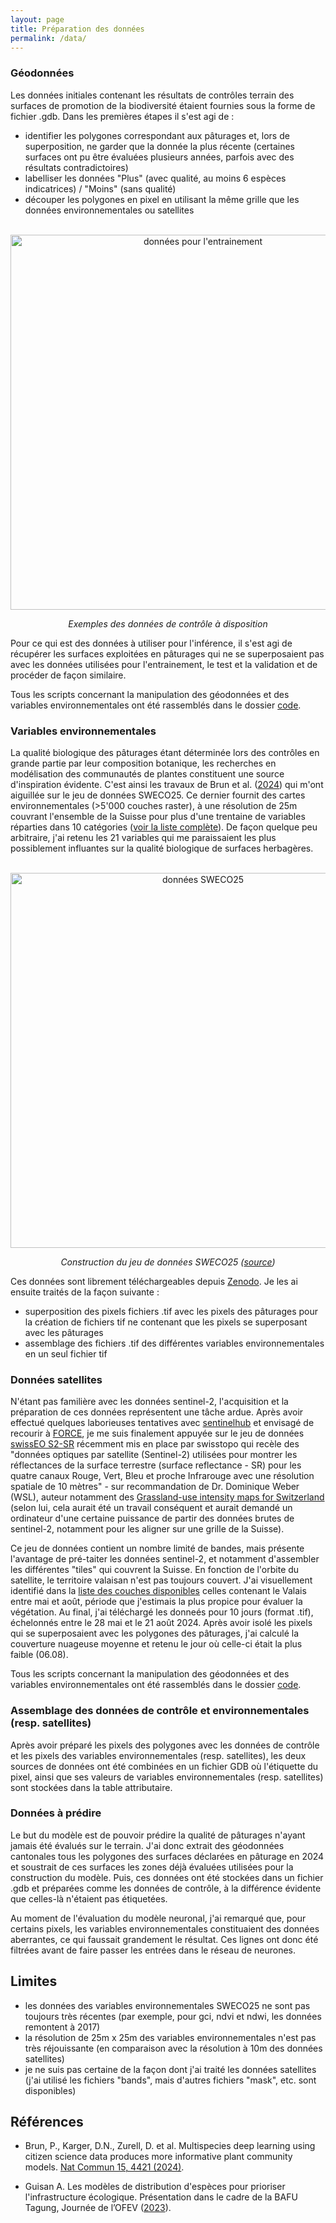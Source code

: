 ```yaml
---
layout: page
title: Préparation des données
permalink: /data/
---
```



### Géodonnées
   
Les données initiales contenant les résultats de contrôles terrain des surfaces de promotion de la biodiversité étaient fournies sous la forme de fichier .gdb. Dans les premières étapes il s'est agi de :

- identifier les polygones correspondant aux pâturages et, lors de superposition, ne garder que la donnée la plus récente (certaines surfaces ont pu être évaluées plusieurs années, parfois avec des résultats contradictoires)
- labelliser les données "Plus" (avec qualité, au moins 6 espèces indicatrices) / "Moins" (sans qualité)
- découper les polygones en pixel en utilisant la même grille que les données environnementales ou satellites

<div align="center">
  <br>
   <img src="{{site.baseurl}}/images/preparation_data_controles.png" alt="données pour l'entrainement" width="600"/>
  <!-- <img src="/images/preparation_data_controles.png" alt="données pour l'entrainement" width="200"/> -->
  <br>  
  <p align="center">
    <i>Exemples des données de contrôle à disposition</i>
  </p>
</div>

Pour ce qui est des données à utiliser pour l'inférence, il s'est agi de récupérer les surfaces exploitées en pâturages qui ne se superposaient pas avec les données utilisées pour l'entrainement, le test et la validation et de procéder de façon similaire.

Tous les scripts concernant la manipulation des géodonnées et des variables environnementales ont été rassemblés dans le dossier [code](https://github.com/sca-opdir/sber-biodiversite-ml-prediction/tree/main/code).

### Variables environnementales
   
La qualité biologique des pâturages étant déterminée lors des contrôles en grande partie par leur composition botanique, les recherches en modélisation des communautés de plantes constituent une source d'inspiration évidente. C'est ainsi les travaux de Brun et al. ([2024](https://doi.org/10.1038/s41467-024-48559-9)) qui m'ont aiguillée sur le jeu de données SWECO25. Ce dernier fournit des cartes environnementales (>5'000 couches raster), à une résolution de 25m couvrant l'ensemble de la Suisse pour plus d'une trentaine de variables réparties dans 10 catégories (<a href="sweco25_details">voir la liste complète</a>). De façon quelque peu arbitraire, j'ai retenu les 21 variables qui me paraissaient les plus possiblement influantes sur la qualité biologique de surfaces herbagères.

<div align="center">
  <br>
  <img src="{{site.baseurl}}/images/preparation_data_sweco25.png" alt="données SWECO25" width="600"/>
  <br>  
  <p align="center">
    <i>Construction du jeu de données SWECO25 (<a href="https://www.bafu.admin.ch/dam/bafu/fr/dokumente/biodiversitaet/praesentation/referat-antoine-guisan-bafu-tagung-30-11-23.pdf.download.pdf/Les%20mod%C3%A8les%20de%20distribution%20d%27esp%C3%A8ces%20pour%20prioriser%20l%27infrastructure%20%C3%A9cologique.pdf">source</a>)</i>
  </p>
</div>

Ces données sont librement téléchargeables depuis [Zenodo](https://zenodo.org/communities/sweco25/records). Je les ai ensuite traités de la façon suivante :
- superposition des pixels fichiers .tif avec les pixels des pâturages pour la création de fichiers tif ne contenant que les pixels se superposant avec les pâturages
- assemblage des fichiers .tif des différentes variables environnementales en un seul fichier tif

### Données satellites

N'étant pas familière avec les données sentinel-2, l'acquisition et la préparation de ces données représentent une tâche ardue. Après avoir effectué quelques laborieuses tentatives avec [sentinelhub](https://sentinelhub-py.readthedocs.io/en/latest/index.html) et envisagé de recourir à [FORCE](https://force-eo.readthedocs.io/en/latest/), je me suis finalement appuyée sur le jeu de données [swissEO S2-SR](https://www.swisstopo.admin.ch/fr/imagesatellite-swisseo-s2-sr) récemment mis en place par swisstopo qui recèle des "données optiques par satellite (Sentinel-2) utilisées pour montrer les réflectances de la surface terrestre (surface reflectance - SR) pour les quatre canaux Rouge, Vert, Bleu et proche Infrarouge avec une résolution spatiale de 10 mètres" - sur recommandation de Dr. Dominique Weber (WSL), auteur notamment des [Grassland-use intensity maps for Switzerland](https://www.envidat.ch/#/metadata/grassland-use-intensity-maps-for-switzerland) (selon lui, cela aurait été un travail conséquent et aurait demandé un ordinateur d'une certaine puissance de partir des données brutes de sentinel-2, notamment pour les aligner sur une grille de la Suisse).

Ce jeu de données contient un nombre limité de bandes, mais présente l'avantage de pré-taiter les données sentinel-2, et notamment d'assembler les différentes "tiles" qui couvrent la Suisse. En fonction de l'orbite du satellite, le territoire valaisan n'est pas toujours couvert. J'ai visuellement identifié dans la [liste des couches disponibles](https://data.geo.admin.ch/browser/index.html#/collections/ch.swisstopo.swisseo_s2-sr_v100?.language=en) celles contenant le Valais entre mai et août, période que j'estimais la plus propice pour évaluer la végétation. Au final, j'ai téléchargé les donneés pour 10 jours (format .tif), échelonnés entre le 28 mai et le 21 août 2024. Après avoir isolé les pixels qui se superposaient avec les polygones des pâturages, j'ai calculé la couverture nuageuse moyenne et retenu le jour où celle-ci était la plus faible (06.08).

Tous les scripts concernant la manipulation des géodonnées et des variables environnementales ont été rassemblés dans le dossier [code](https://github.com/sca-opdir/sber-biodiversite-ml-prediction/tree/main/code_sentinel).

### Assemblage des données de contrôle et environnementales (resp. satellites)
   
Après avoir préparé les pixels des polygones avec les données de contrôle et les pixels des variables environnementales (resp. satellites), les deux sources de données ont été combinées en un fichier GDB où l'étiquette du pixel, ainsi que ses valeurs de variables environnementales (resp. satellites) sont stockées dans la table attributaire. 

### Données à prédire

Le but du modèle est de pouvoir prédire la qualité de pâturages n'ayant jamais été évalués sur le terrain. J'ai donc extrait des géodonnées cantonales tous les polygones des surfaces déclarées en pâturage en 2024 et soustrait de ces surfaces les zones déjà évaluées utilisées pour la construction du modèle. Puis, ces données ont été stockées dans un fichier .gdb et préparées comme les données de contrôle, à la différence évidente que celles-là n'étaient pas étiquetées.

Au moment de l'évaluation du modèle neuronal, j'ai remarqué que, pour certains pixels, les variables environnementales constituaient des données aberrantes, ce qui faussait grandement le résultat. Ces lignes ont donc été filtrées avant de faire passer les entrées dans le réseau de neurones.

## Limites

- les données des variables environnementales SWECO25 ne sont pas toujours très récentes (par exemple, pour gci, ndvi et ndwi, les données remontent à 2017)
- la résolution de 25m x 25m des variables environnementales n'est pas très réjouissante (en comparaison avec la résolution à 10m des données satellites)
- je ne suis pas certaine de la façon dont j'ai traité les données satellites (j'ai utilisé les fichiers "bands", mais d'autres fichiers "mask", etc. sont disponibles)

## Références

* Brun, P., Karger, D.N., Zurell, D. et al. Multispecies deep learning using citizen science data produces more informative plant community models. [Nat Commun 15, 4421 (2024)](https://doi.org/10.1038/s41467-024-48559-9). 

* Guisan A. Les modèles de distribution d'espèces pour prioriser l'infrastructure écologique. Présentation dans le cadre de la BAFU Tagung, Journée de l’OFEV ([2023](https://www.bafu.admin.ch/dam/bafu/fr/dokumente/biodiversitaet/praesentation/referat-antoine-guisan-bafu-tagung-30-11-23.pdf.download.pdf/Les%20mod%C3%A8les%20de%20distribution%20d%27esp%C3%A8ces%20pour%20prioriser%20l%27infrastructure%20%C3%A9cologique.pdf)).


